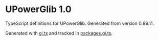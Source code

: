 # UPowerGlib 1.0

TypeScript definitions for UPowerGlib. Generated from version 0.99.11.

Generated with [gi.ts](https://gitlab.gnome.org/ewlsh/gi.ts) and tracked in [packages.gi.ts](https://gitlab.gnome.org/ewlsh/packages.gi.ts).
